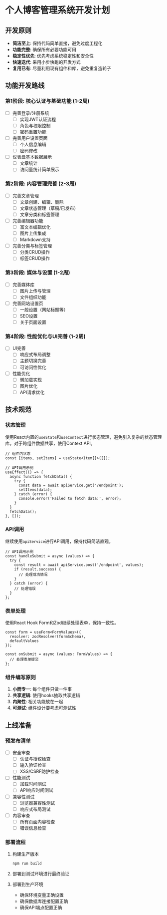 # 个人博客管理系统开发计划

## 开发原则

- **简洁至上**: 保持代码简单直接，避免过度工程化
- **功能完整**: 确保所有必要功能可用
- **稳定性优先**: 优先考虑系统稳定性和安全性
- **快速迭代**: 采用小步快跑的开发方式
- **复用已有**: 尽量利用现有组件和库，避免重复造轮子

## 功能开发路线

### 第1阶段: 核心认证与基础功能 (1-2周)

- [ ] 完善登录/注册系统
  - [ ] 实现JWT认证流程
  - [ ] 角色与权限控制
  - [ ] 密码重置功能
- [ ] 完善用户设置页面
  - [ ] 个人信息编辑
  - [ ] 密码修改
- [ ] 仪表盘基本数据展示
  - [ ] 文章统计
  - [ ] 访问量统计简单展示

### 第2阶段: 内容管理完善 (2-3周)

- [ ] 完善文章管理
  - [ ] 文章创建、编辑、删除
  - [ ] 文章状态管理（草稿/已发布）
  - [ ] 文章分类和标签管理
- [ ] 完善编辑器功能
  - [ ] 富文本编辑优化
  - [ ] 图片上传集成
  - [ ] Markdown支持
- [ ] 完善分类与标签管理
  - [ ] 分类CRUD操作
  - [ ] 标签CRUD操作

### 第3阶段: 媒体与设置 (1-2周)

- [ ] 完善媒体库
  - [ ] 图片上传与管理
  - [ ] 文件组织功能
- [ ] 完善网站设置页
  - [ ] 一般设置（网站标题等）
  - [ ] SEO设置
  - [ ] 关于页面设置

### 第4阶段: 性能优化与UI完善 (1-2周)

- [ ] UI完善
  - [ ] 响应式布局调整
  - [ ] 主题切换完善
  - [ ] 可访问性优化
- [ ] 性能优化
  - [ ] 懒加载实现
  - [ ] 图片优化
  - [ ] API请求优化

## 技术规范

### 状态管理

使用React内置的`useState`和`useContext`进行状态管理，避免引入复杂的状态管理库。对于跨组件数据共享，使用Context API。

```tsx
// 组件内状态
const [items, setItems] = useState<Item[]>([]);

// API调用示例
useEffect(() => {
  async function fetchData() {
    try {
      const data = await apiService.get('/endpoint');
      setItems(data);
    } catch (error) {
      console.error('Failed to fetch data:', error);
    }
  }
  fetchData();
}, []);
```

### API调用

继续使用`apiService`进行API调用，保持代码简洁直观。

```tsx
// API调用示例
const handleSubmit = async (values) => {
  try {
    const result = await apiService.post('/endpoint', values);
    if (result.success) {
      // 处理成功情况
    }
  } catch (error) {
    // 处理错误
  }
};
```

### 表单处理

使用React Hook Form和Zod继续处理表单，保持一致性。

```tsx
const form = useForm<FormValues>({
  resolver: zodResolver(formSchema),
  defaultValues
});

const onSubmit = async (values: FormValues) => {
  // 处理表单提交
};
```

### 组件编写原则

1. **小而专一**: 每个组件只做一件事
2. **共享逻辑**: 使用hooks抽取共享逻辑
3. **内聚性**: 相关功能放在一起
4. **可测试**: 组件设计要考虑可测试性

## 上线准备

### 预发布清单

- [ ] 安全审查
  - [ ] 认证与授权检查
  - [ ] 输入验证检查
  - [ ] XSS/CSRF防护检查
- [ ] 性能测试
  - [ ] 加载时间测试
  - [ ] API响应时间测试
- [ ] 兼容性测试
  - [ ] 浏览器兼容性测试
  - [ ] 响应式布局测试
- [ ] 内容审查
  - [ ] 所有页面内容检查
  - [ ] 错误信息检查

### 部署流程

1. 构建生产版本
   ```bash
   npm run build
   ```

2. 部署到测试环境进行最终验证

3. 部署到生产环境
   - 确保环境变量正确设置
   - 确保数据库连接配置正确
   - 确保API端点配置正确 